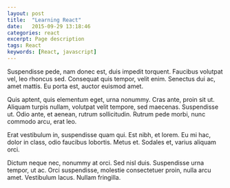 ```yaml
---
layout: post
title:  "Learning React"
date:   2015-09-29 13:18:46
categories: react
excerpt: Page description
tags: React
keywords: [React, javascript]
---
```

Suspendisse pede, nam donec est, duis impedit torquent. Faucibus volutpat vel, leo rhoncus sed. Consequat quis tempor, velit enim. Senectus dui ac, amet mattis. Eu porta est, auctor euismod amet.

Quis aptent, quis elementum eget, urna nonummy. Cras ante, proin sit ut. Aliquam turpis nullam, volutpat velit tempore, sed maecenas. Suspendisse ut. Odio ante, et aenean, rutrum sollicitudin. Rutrum pede morbi, nunc commodo arcu, erat leo.

Erat vestibulum in, suspendisse quam qui. Est nibh, et lorem. Eu mi hac, dolor in class, odio faucibus lobortis. Metus et. Sodales et, varius aliquam orci.

Dictum neque nec, nonummy at orci. Sed nisl duis. Suspendisse urna tempor, ut ac. Orci suspendisse, molestie consectetuer proin, nulla arcu amet. Vestibulum lacus. Nullam fringilla.
